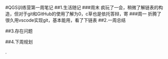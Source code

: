 #QGS训练营第一周笔记
##1.生活随记
###周末
疯玩了一会，稍微了解链表的构造，但对于git和GitHub的使用了解为0，c草也是依托答辩，寄
###周一
折腾了很久用vscode实现git，基本能用，看了下链表
##2.一周总结



##3.存在问题



##4.下周规划

.


